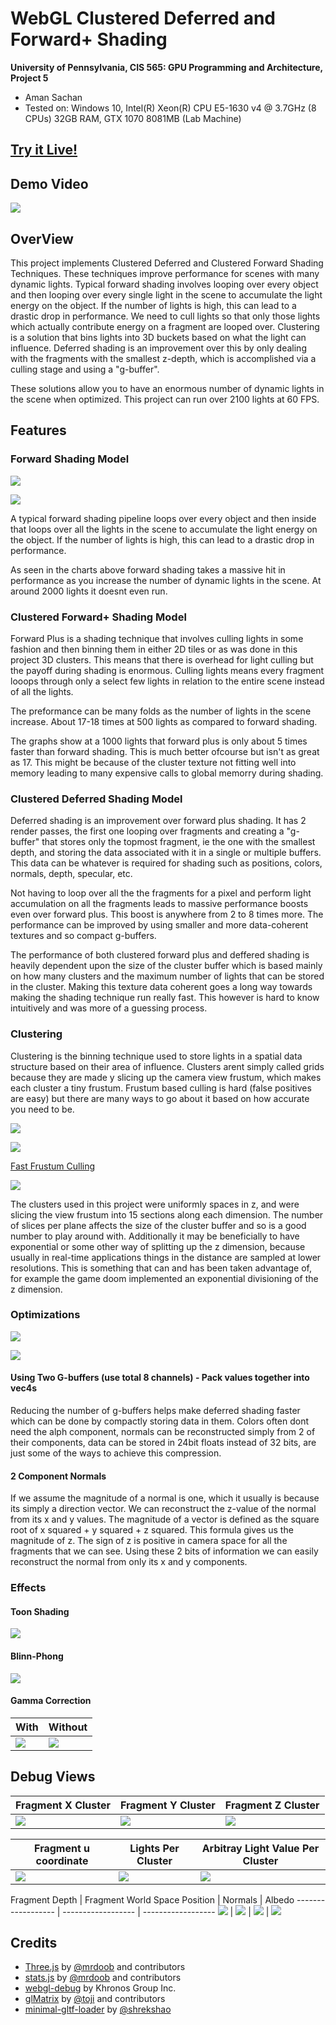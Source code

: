 WebGL Clustered Deferred and Forward+ Shading
======================

**University of Pennsylvania, CIS 565: GPU Programming and Architecture, Project 5**

* Aman Sachan
* Tested on: Windows 10, Intel(R) Xeon(R) CPU E5-1630 v4 @ 3.7GHz (8 CPUs) 32GB RAM, 
			GTX 1070 8081MB (Lab Machine)

## [Try it Live!](http://amansachan.com/WebGL-Clustered-Deferred-Forward-Plus/)

## Demo Video

[![](readmeImages/VideoLinkImage.png)](https://vimeo.com/240254058)

## OverView

This project implements Clustered Deferred and Clustered Forward Shading Techniques. These techniques improve performance for scenes with many dynamic lights. Typical forward shading involves looping over every object and then looping over every single light in the scene to accumulate the light energy on the object. If the number of lights is high, this can lead to a drastic drop in performance. We need to cull lights so that only those lights which actually contribute energy on a fragment are looped over. Clustering is a solution that bins lights into 3D buckets based on what the light can influence. Deferred shading is an improvement over this by only dealing with the fragments with the smallest z-depth, which is accomplished via a culling stage and using a "g-buffer".

These solutions allow you to have an enormous number of dynamic lights in the scene when optimized. This project can run over 2100 lights at 60 FPS.

## Features

### Forward Shading Model

![](readmeImages/NumLightsComparison.png)

![](readmeImages/NumLights_table.png)

A typical forward shading pipeline loops over every object and then inside that loops over all the lights in the scene to accumulate the light energy on the object. If the number of lights is high, this can lead to a drastic drop in performance.

As seen in the charts above forward shading takes a massive hit in performance as you increase the number of dynamic lights in the scene. At around 2000 lights it doesnt even run.

### Clustered Forward+ Shading Model

Forward Plus is a shading technique that involves culling lights in some fashion and then binning them in either 2D tiles or as was done in this project 3D clusters. This means that there is overhead for light culling but the payoff during shading is enormous. Culling lights means every fragment looops through only a select few lights in relation to the entire scene instead of all the lights.

The preformance can be many folds as the number of lights in the scene increase. About 17-18 times at 500 lights as compared to forward shading.

The graphs show at a 1000 lights that forward plus is only about 5 times faster than forward shading. This is much better ofcourse but isn't as great as 17. This might be because of the cluster texture not fitting well into memory leading to many expensive calls to global memorry during shading. 

### Clustered Deferred Shading Model

Deferred shading is an improvement over forward plus shading. It has 2 render passes, the first one looping over fragments and creating a "g-buffer" that stores only the topmost fragment, ie the one with the smallest depth, and storing the data associated with it in a single or multiple buffers. This data can be whatever is required for shading such as positions, colors, normals, depth, specular, etc.

Not having to loop over all the the fragments for a pixel and perform light accumulation on all the fragments leads to massive performance boosts even over forward plus. This boost is anywhere from 2 to 8 times more. The performance can be improved by using smaller and more data-coherent textures and so compact g-buffers.

The performance of both clustered forward plus and deffered shading is heavily dependent upon the size of the cluster buffer which is based mainly on how many clusters and the maximum number of lights that can be stored in the cluster. Making this texture data coherent goes a long way towards making the shading technique run really fast. This however is hard to know intuitively and was more of a guessing process. 

### Clustering

Clustering is the binning technique used to store lights in a spatial data structure based on their area of influence. Clusters arent simply called grids because they are made y slicing up the camera view frustum, which makes each cluster a tiny frustum. Frustum based culling is hard (false positives are easy) but there are many ways to go about it based on how accurate you need to be.

![](readmeImages/PointLightCulling.png)

![](readmeImages/false-positive-diagram.jpg)

[Fast Frustum Culling](http://gamedevs.org/uploads/fast-extraction-viewing-frustum-planes-from-world-view-projection-matrix.pdf)

![](readmeImages/Clustering_depth_Slicing.png)

The clusters used in this project were uniformly spaces in z, and were slicing the view frustum into 15 sections along each dimension. The number of slices per plane affects the size of the cluster buffer and so is a good number to play around with. Additionally it may be beneficially to have exponential or some other way of splitting up the z dimension, because usually in real-time applications things in the distance are sampled at lower resolutions. This is something that can and has been taken advantage of, for example the game doom implemented an exponential divisioning of the z dimension.

### Optimizations

![](readmeImages/OptimizationComparison.png)

![](readmeImages/OptimizationComparison_table.png)

#### Using Two G-buffers (use total 8 channels) - Pack values together into vec4s

Reducing the number of g-buffers helps make deferred shading faster which can be done by compactly storing data in them. Colors often dont need the alph component, normals can be reconstructed simply from 2 of their components, data can be stored in 24bit floats instead of 32 bits, are just some of the ways to achieve this compression.

#### 2 Component Normals

If we assume the magnitude of a normal is one, which it usually is because its simply a direction vector. We can reconstruct the z-value of the normal from its x and y values. The magnitude of a vector is defined as the square root of x squared + y squared + z squared. This formula gives us the magnitude of z. The sign of z is positive in camera space for all the fragments that we can see. Using these 2 bits of information we can easily reconstruct the normal from only its x and y components.

### Effects
#### Toon Shading

![](readmeImages/toonShadingExample.png)

#### Blinn-Phong

![](readmeImages/BlinnPhongShadingExample.png)

#### Gamma Correction

With | Without
---- | -------
![](readmeImages/gammaCorrection.png) | ![](readmeImages/nogammaCorrection.png)

## Debug Views

Fragment X Cluster | Fragment Y Cluster | Fragment Z Cluster
------------------ | ------------------ | ------------------
![](readmeImages/fragmentXcluster.png) | ![](readmeImages/fragmentYcluster.png) | ![](readmeImages/fragmentZcluster.png)

Fragment u coordinate | Lights Per Cluster | Arbitray Light Value Per Cluster
------------------ | ------------------ | ------------------
![](readmeImages/fragment_u.png) | ![](readmeImages/lightsPerCluster.png) | ![](readmeImages/arbitrarylightColorPerCluster.png)

Fragment Depth | Fragment World Space Position | Normals | Albedo
------------------ | ------------------ | ------------------
![](readmeImages/fragmentdepth.png) | ![](readmeImages/fragmentWorldSpacePositions.png) | ![](readmeImages/worldspacenormals.png) | ![](readmeImages/albedo.png)

## Credits

* [Three.js](https://github.com/mrdoob/three.js) by [@mrdoob](https://github.com/mrdoob) and contributors
* [stats.js](https://github.com/mrdoob/stats.js) by [@mrdoob](https://github.com/mrdoob) and contributors
* [webgl-debug](https://github.com/KhronosGroup/WebGLDeveloperTools) by Khronos Group Inc.
* [glMatrix](https://github.com/toji/gl-matrix) by [@toji](https://github.com/toji) and contributors
* [minimal-gltf-loader](https://github.com/shrekshao/minimal-gltf-loader) by [@shrekshao](https://github.com/shrekshao)
